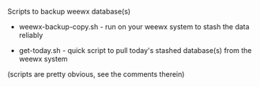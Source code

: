 Scripts to backup weewx database(s)

* weewx-backup-copy.sh - run on your weewx system to stash the data reliably

* get-today.sh - quick script to pull today's stashed database(s) from the weewx system


(scripts are pretty obvious, see the comments therein)